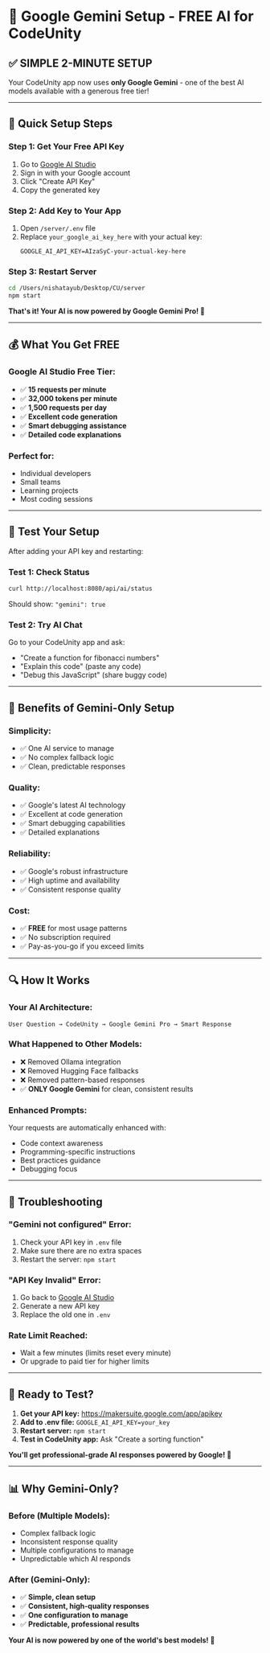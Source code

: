 # 🚀 Google Gemini Setup - FREE AI for CodeUnity

## ✅ **SIMPLE 2-MINUTE SETUP**

Your CodeUnity app now uses **only Google Gemini** - one of the best AI models available with a generous free tier!

---

## 🎯 **Quick Setup Steps**

### **Step 1: Get Your Free API Key**
1. Go to [Google AI Studio](https://makersuite.google.com/app/apikey)
2. Sign in with your Google account
3. Click "Create API Key"
4. Copy the generated key

### **Step 2: Add Key to Your App**
1. Open `/server/.env` file
2. Replace `your_google_ai_key_here` with your actual key:
   ```env
   GOOGLE_AI_API_KEY=AIzaSyC-your-actual-key-here
   ```

### **Step 3: Restart Server**
```bash
cd /Users/nishatayub/Desktop/CU/server
npm start
```

**That's it! Your AI is now powered by Google Gemini Pro! 🎉**

---

## 💰 **What You Get FREE**

### **Google AI Studio Free Tier:**
- ✅ **15 requests per minute**
- ✅ **32,000 tokens per minute** 
- ✅ **1,500 requests per day**
- ✅ **Excellent code generation**
- ✅ **Smart debugging assistance**
- ✅ **Detailed code explanations**

### **Perfect for:**
- Individual developers
- Small teams
- Learning projects
- Most coding sessions

---

## 🧪 **Test Your Setup**

After adding your API key and restarting:

### **Test 1: Check Status**
```bash
curl http://localhost:8080/api/ai/status
```
Should show: `"gemini": true`

### **Test 2: Try AI Chat**
Go to your CodeUnity app and ask:
- "Create a function for fibonacci numbers"
- "Explain this code" (paste any code)
- "Debug this JavaScript" (share buggy code)

---

## 🎊 **Benefits of Gemini-Only Setup**

### **Simplicity:**
- ✅ One AI service to manage
- ✅ No complex fallback logic
- ✅ Clean, predictable responses

### **Quality:**
- ✅ Google's latest AI technology
- ✅ Excellent at code generation
- ✅ Smart debugging capabilities
- ✅ Detailed explanations

### **Reliability:**
- ✅ Google's robust infrastructure
- ✅ High uptime and availability
- ✅ Consistent response quality

### **Cost:**
- ✅ **FREE** for most usage patterns
- ✅ No subscription required
- ✅ Pay-as-you-go if you exceed limits

---

## 🔍 **How It Works**

### **Your AI Architecture:**
```
User Question → CodeUnity → Google Gemini Pro → Smart Response
```

### **What Happened to Other Models:**
- ❌ Removed Ollama integration
- ❌ Removed Hugging Face fallbacks  
- ❌ Removed pattern-based responses
- ✅ **ONLY Google Gemini** for clean, consistent results

### **Enhanced Prompts:**
Your requests are automatically enhanced with:
- Code context awareness
- Programming-specific instructions
- Best practices guidance
- Debugging focus

---

## 🚨 **Troubleshooting**

### **"Gemini not configured" Error:**
1. Check your API key in `.env` file
2. Make sure there are no extra spaces
3. Restart the server: `npm start`

### **"API Key Invalid" Error:**
1. Go back to [Google AI Studio](https://makersuite.google.com/app/apikey)
2. Generate a new API key
3. Replace the old one in `.env`

### **Rate Limit Reached:**
- Wait a few minutes (limits reset every minute)
- Or upgrade to paid tier for higher limits

---

## 🎯 **Ready to Test?**

1. **Get your API key:** https://makersuite.google.com/app/apikey
2. **Add to .env file:** `GOOGLE_AI_API_KEY=your_key`
3. **Restart server:** `npm start`
4. **Test in CodeUnity app:** Ask "Create a sorting function"

**You'll get professional-grade AI responses powered by Google! 🚀**

---

## 📊 **Why Gemini-Only?**

### **Before (Multiple Models):**
- Complex fallback logic
- Inconsistent response quality  
- Multiple configurations to manage
- Unpredictable which AI responds

### **After (Gemini-Only):**
- ✅ **Simple, clean setup**
- ✅ **Consistent, high-quality responses**
- ✅ **One configuration to manage**
- ✅ **Predictable, professional results**

**Your AI is now powered by one of the world's best models! 🎉**
